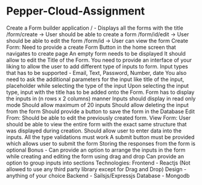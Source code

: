# Pepper-Cloud-Assignment

Create a Form builder application
/ - Displays all the forms with the title
/form/create -> User should be able to create a form
/form/id/edit -> User should be able to edit the form
/form/id -> User can view the form
Create Form:
Need to provide a create Form Button in the home screen that navigates to create page
An empty form needs to be displayed
It should allow to edit the Title of the Form.
You need to provide an interface of your liking to allow the user to add different type of inputs to form.
Input types that has to be supported - Email, Text, Password, Number, date
You also need to ask the additional parameters for the input like title of the input, placeholder while selecting the type of the input
Upon selecting the input type, input with the title has to be added onto the Form.
Form has to display the inputs in (n rows x 2 columns) manner
Inputs should display in read only mode
Should allow maximum of 20 inputs
Should allow deleting the input from the form
Should provide a button to save the form in the Database
Edit From:
Should be able to edit the previously created form.
View Form:
User should be able to view the entire form with the exact same structure that was displayed during creation.
Should allow user to enter data into the inputs. All the type validations must work
A submit button must be provided which allows user to submit the form
Storing the responses from the form is optional
Bonus -
Can provide an option to arrange the inputs in the form while creating and editing the form using drag and drop
Can provide an option to group inputs into sections
Technologies:
Frontend - Reactjs (Not allowed to use any third party library except for Drag and Drop)
Design - anything of your choice
Backend - Sailsjs/Expressjs
Database - Mongodb
